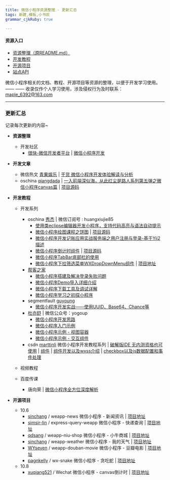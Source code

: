 ```yaml
---
title: 微信小程序资源整理 - 更新汇总
tags: 新建,模板,小书匠
grammar_cjkRuby: true

---
```


#### **资源入口** 
 - [资源整理（原README.md）][1]
 - [开发教程][2]
 - [开源项目][3]
 - [站点API][4]

微信小程序相关的文档、教程、开源项目等资源的整理，以便于开发学习使用。 —— —— 收录仅作个人学习使用，涉及侵权行为及时联系： maple_6392@163.com


----------


### **更新汇总**
记录每次更新的内容~
- **资源整理**
  - 开发社区
    - [很快-微信开发者平台][5] | [微信小程序开发][6]
- **开发文章**
  - 微信热文 [青果娱乐][7] | [干货 微信小程序开发体验解读与分析][8]
  -  oschina [qiangdada][9] | [一入前端深似海，从此红尘是路人系列第五弹之微信小程序canvas篇][10] | [项目源码][11]
- **开发教程**
  - 开发系列
    - oschina  [秀杰][12] | 微信订阅号 : huangxiujie85
      - [使用类eclipse编辑器开发小程序，支持代码高亮与语法自动提示][13]
      - [微信小程序绘图课程之饼图][14] | [项目源码][15]
      - [微信小程序开发记账应用实战服务端之用户注册与登录-基于Yii2描述][16]
      - [微信小程序倒计时组件][17] | [项目源码][18]
      - [微信小程序TabBar底部栏的使用][19]
      - [微信小程序下拉筛选菜单WXDropDownMenu组件][20] | [项目地址][21]
    - [帮客之家][22]
      - [微信小程序搭建及解决登录失败问题][23]
      - [微信小程序Demo导入详细介绍][24]
      - [微信小程序下载工具及调试详解][25]
      - [微信小程序学习之初探小程序][26]
    - segmentfault [guyoung][27]
      - [微信小程序开发实战——使用UUID、Base64、Chance等][28] 
	- [杜亦舒][29] | 微信公众号：yogoup
      - [微信小程序开发思路][30]
      - [微信小程序入门示例][31]
      - [微信小程序示例 - 视图容器][32]
      - [微信小程序示例 - 交互组件][33]
    - csdn [marttinli][34] 微信小程序开发教程系列 | [破解版IDE 无内测资格也可使用][35] | [组件][36] | [组件开发以及wxss介绍][37] | [checkbox以及js数据配置和事件处理][38]
    
  - 视频教程
   - 百度传课
     - 唐向荣 | [微信小程序全方位深度解析][39]  

- **开源项目**
  - 10.6
    - [sinchang][40] / weapp-news 微信小程序 - 新闻资讯 | [项目地址][41]
    - [simsir-lin][42] / express-query-weapp 微信小程序 - 快递查询 | [项目地址][43]
    - [qdsang][44] / weapp-niu-shop 微信小程序 - 小牛商城 | [项目地址][45]
    - [sinchang][46] / weapp-weather 微信小程序 - 我的天气 | [项目地址][47]
    - [WYseven][48] / weapp-douban-movie 微信小程序 - 豆瓣电影 | [项目地址][49]
    - [pagnkelly][50] / wx-snake 微信小程序 - 贪吃蛇 | [项目地址][51]
  - 10.8
    - [xuqiang521][52] / Wechat 微信小程序  - canvas倒计时 | [项目地址][53]


  [1]: WeApp_Resources.md
  [2]: WeApp_Tutorial.md
  [3]: WeApp_OpenCode.md
  [4]: WeApp_SiteAPI.md
  [5]: http://my.csdn.net/aa841538513
  [6]: http://blog.csdn.net/aa841538513/article/details/52635249
  [7]: http://www.wxrw123.com/writer/%E9%9D%92%E6%9E%9C%E5%A8%B1%E4%B9%90_127/
  [8]: http://www.wxrw123.com/hy/20161007/3214858.html
  [9]: https://my.oschina.net/qiangdada/home
  [10]: https://my.oschina.net/qiangdada/blog/755303
  [11]: https://github.com/xuqiang521/Wechat
  [12]: https://my.oschina.net/u/1012086/home
  [13]: https://my.oschina.net/huangxiujie/blog/754293
  [14]: https://my.oschina.net/huangxiujie/blog/754452
  [15]: http://git.oschina.net/dotton/canvas
  [16]: https://my.oschina.net/huangxiujie/blog/754653
  [17]: https://my.oschina.net/huangxiujie/blog/754777
  [18]: http://git.oschina.net/dotton/CountDown
  [19]: https://my.oschina.net/huangxiujie/blog/754901
  [20]: https://my.oschina.net/huangxiujie/blog/755324
  [21]: http://git.oschina.net/dotton/WXDropDownMenu
  [22]: http://www.bkjia.com/
  [23]: http://www.bkjia.com/xdjq/1162980.html
  [24]: http://www.bkjia.com/xdjq/1162981.html
  [25]: http://www.bkjia.com/xdjq/1162979.html
  [26]: http://www.bkjia.com/xdjq/1162975.html
  [27]: https://segmentfault.com/u/guyoung
  [28]: https://segmentfault.com/a/1190000007086274
  [29]: http://www.weidu8.net/author/yogoup
  [30]: http://www.weidu8.net/wx/549174
  [31]: http://www.weidu8.net/wx/576240
  [32]: http://www.weidu8.net/wx/595296
  [33]: http://www.weidu8.net/wx/599126
  [34]: http://my.csdn.net/aa841538513
  [35]: http://blog.csdn.net/aa841538513/article/details/52635249
  [36]: http://blog.csdn.net/aa841538513/article/details/52653309
  [37]: http://blog.csdn.net/aa841538513/article/details/52663266
  [38]: http://blog.csdn.net/aa841538513/article/details/52668106
  [39]: http://www.chuanke.com/v4702151-193232-1107660.html
  [40]: https://github.com/sinchang
  [41]: https://github.com/sinchang/weapp-news
  [42]: https://github.com/simsir-lin
  [43]: https://github.com/simsir-lin/express-query-weapp
  [44]: https://github.com/qdsang
  [45]: https://github.com/qdsang/weapp-niu-shop
  [46]: https://github.com/sinchang
  [47]: https://github.com/sinchang/weapp-weather
  [48]: https://github.com/WYseven
  [49]: https://github.com/WYseven/weapp-douban-movie
  [50]: https://github.com/pagnkelly
  [51]: https://github.com/pagnkelly/wx-snake
  [52]: https://github.com/xuqiang521
  [53]: https://github.com/xuqiang521/Wechat